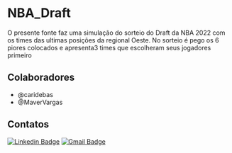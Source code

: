 # NBA_Draft
O presente fonte faz uma simulação do sorteio do Draft da NBA 2022 com os times das ultimas posições da regional Oeste. No sorteio é pego os 6 piores colocados e apresenta3 times que escolheram seus jogadores primeiro 
## Colaboradores
- @caridebas
- @MaverVargas
## Contatos 
[![Linkedin Badge](https://img.shields.io/badge/-LinkedIn-0072b1?style=for-the-badge&logo=Linkedin&logoColor=white)](https://www.linkedin.com/in/emmanuel-cosme-martins-bento-3963bb1b9/ 'Contato pelo LinkedIn')
[![Gmail Badge](https://img.shields.io/badge/-gmail-c14438?style=for-the-badge&logo=Gmail&logoColor=white)](mailto:emmanuelbento6@gmail.com 'Contato via Email')
